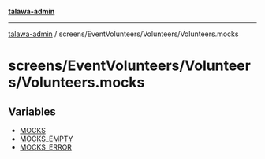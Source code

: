 [**talawa-admin**](../../../../README.md)

***

[talawa-admin](../../../../modules.md) / screens/EventVolunteers/Volunteers/Volunteers.mocks

# screens/EventVolunteers/Volunteers/Volunteers.mocks

## Variables

- [MOCKS](variables/MOCKS.md)
- [MOCKS\_EMPTY](variables/MOCKS_EMPTY.md)
- [MOCKS\_ERROR](variables/MOCKS_ERROR.md)
